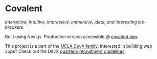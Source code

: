 # Covalent

*Interactive, intuitive, impressive, immersive, ideal, and interesting ice-breakers.*

Built using Next.js. Production version accessible @ [covalent.app](https://covalent.app). 

This project is a part of the [UCLA DevX family](https://ucladevx.com). Interested in building web apps? Check out the DevX [quarterly recruitment guidelines](https://ucladevx.com/recruitment/team).